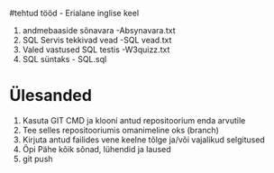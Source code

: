 #tehtud tööd - Erialane inglise keel

1. andmebaaside sõnavara -Absynavara.txt
2. SQL Servis tekkivad vead -SQL vead.txt
3. Valed vastused SQL testis -W3quizz.txt
4. SQL süntaks - SQL.sql

# Ülesanded

1. Kasuta GIT CMD ja klooni antud repositoorium enda arvutile
2. Tee selles repositooriumis omanimeline oks (branch)
3. Kirjuta antud failides vene keelne tõlge ja/või vajalikud selgitused
4. Õpi Pähe kõik sõnad, lühendid ja laused
5. git push
